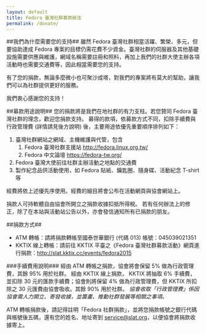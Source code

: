 ```yaml
---
layout: default
title: Fedora 臺灣社群募款辦法
permalink: /donate/
---
```


##我們為什麼需要您的支持##
雖然 Fedora 臺灣社群相當活躍、繁榮、多元，但要協助達成 Fedora 專案的目標仍需花費不少資金。臺灣社群的伺服器及其他基礎設施需要供應與維護，網域名稱需要註冊和照料，再加上我們的社群大使主辦各項活動時也需要交通費等，因此相當需要您的支持。

有了您的捐款，無論多麼微小也可聚沙成塔，對我們的專案將有莫大的幫助，讓我們可以為社群提供更好的服務。

我們衷心感謝您的支持！

##募款用途說明##
您的捐款將是我們在地社群的有力支柱。若您贊同 Fedora 臺灣社群的理念，歡迎您捐款支持。
募得的款項，依募款方式不同，扣除手續費與行政管理費 (詳情請見後方說明) 後，主要用途依優先重要順序排列如下：

1. 臺灣社群網站之網域、主機維護與代管，包含
	1. Fedora 臺灣社群支援站 <http://fedora.linux.org.tw/>
	2. Fedora 中文論壇 <https://fedora-tw.org/>
2. Fedora 臺灣大使前往社群主辦活動之地點的交通費
3. 製作紀念品供活動使用，如 Fedora 貼紙、鑰匙圈、隨身碟、活動紀念 T-shirt 等

經費將依上述優先序使用。經費的細目將會公布在活動網頁與協會網站上。

捐款人可持軟體自由協會所開立之捐款收據扣抵所得稅。
若有任何辦法上的修正，除了在本站與活動站公告以外，亦會發信通知所有已捐款的朋友。

##捐款方式##
* ATM 轉帳：請將捐款轉帳至國泰世華銀行 (代碼 013) 帳號：045039021351
* KKTIX 線上轉帳：請前往 KKTIX 平臺之《Fedora 臺灣社群募款活動》網頁進行捐款：http://slat.kktix.cc/events/fedora2015

###手續費用說明###
經由 ATM 轉帳之捐款，協會將會保留 5% 做為行政管理費，其餘 95% 用於社群。
經由 KKTIX 線上捐款， KKTIX 將抽取 6% 手續費，並扣除 30 元的匯款手續費；協會則將保留 4% 做為行政管理費，但 KKTIX 所扣除之 30 元匯費由協會吸收。其餘 90% 用於社群。
*協會收取「行政管理費」係因協會需人力開立、寄發收據，並籌畫、推動社群發展等相關之事項。*

ATM 轉帳捐款後，請記得註明「Fedora 社群捐款」，並將您捐款帳號之銀行代碼與帳號後五碼，還有您的姓名、地址寄到 <service@slat.org>，以便協會將捐款收據寄上。

